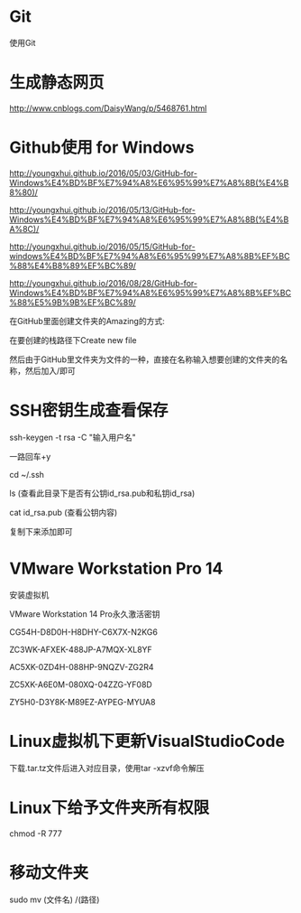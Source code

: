 # Git
使用Git

# 生成静态网页
http://www.cnblogs.com/DaisyWang/p/5468761.html

# Github使用 for Windows
http://youngxhui.github.io/2016/05/03/GitHub-for-Windows%E4%BD%BF%E7%94%A8%E6%95%99%E7%A8%8B(%E4%B8%80)/

http://youngxhui.github.io/2016/05/13/GitHub-for-Windows%E4%BD%BF%E7%94%A8%E6%95%99%E7%A8%8B(%E4%BA%8C)/

http://youngxhui.github.io/2016/05/15/GitHub-for-windows%E4%BD%BF%E7%94%A8%E6%95%99%E7%A8%8B%EF%BC%88%E4%B8%89%EF%BC%89/

http://youngxhui.github.io/2016/08/28/GitHub-for-Windows%E4%BD%BF%E7%94%A8%E6%95%99%E7%A8%8B%EF%BC%88%E5%9B%9B%EF%BC%89/



在GitHub里面创建文件夹的Amazing的方式:

在要创建的栈路径下Create new file

然后由于GitHub里文件夹为文件的一种，直接在名称输入想要创建的文件夹的名称，然后加入/即可


# SSH密钥生成查看保存
ssh-keygen -t rsa -C "输入用户名"

一路回车+y

cd ~/.ssh

ls (查看此目录下是否有公钥id_rsa.pub和私钥id_rsa)

cat id_rsa.pub (查看公钥内容)

复制下来添加即可

# VMware Workstation Pro 14
安装虚拟机

VMware Workstation 14 Pro永久激活密钥

CG54H-D8D0H-H8DHY-C6X7X-N2KG6

ZC3WK-AFXEK-488JP-A7MQX-XL8YF

AC5XK-0ZD4H-088HP-9NQZV-ZG2R4

ZC5XK-A6E0M-080XQ-04ZZG-YF08D

ZY5H0-D3Y8K-M89EZ-AYPEG-MYUA8

# Linux虚拟机下更新VisualStudioCode
下载.tar.tz文件后进入对应目录，使用tar -xzvf命令解压

# Linux下给予文件夹所有权限
chmod -R 777

# 移动文件夹
sudo mv (文件名) /(路径)
